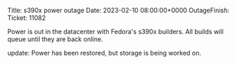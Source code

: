 Title: s390x power outage
Date: 2023-02-10 08:00:00+0000
OutageFinish: 
Ticket: 11082

Power is out in the datacenter with Fedora's s390x builders. 
All builds will queue until they are back online.

update: Power has been restored, but storage is being worked on.
